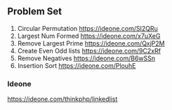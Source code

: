 ## Problem Set

1. Circular Permutation https://ideone.com/SI2QRu
2. Largest Num Formed https://ideone.com/x7uXeG
3. Remove Largest Prime https://ideone.com/QxjP2M
4. Create Even Odd lists https://ideone.com/9C2xRf
5. Remove Negatives https://ideone.com/B6wSSn
6. Insertion Sort https://ideone.com/PlouhE


### Ideone

https://ideone.com/thinkphp/linkedlist
